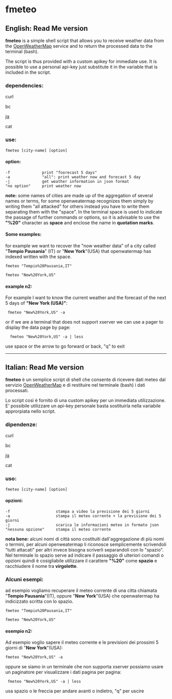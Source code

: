 # fmeteo

## English: Read Me  version

**fmeteo** is a simple shell script that allows you to receive weather data from the [OpenWeatherMap](https://openweathermap.org/) service and to return the processed data to the terminal (bash).

The script is thus provided with a custom apikey for immediate use. It is possible to use a personal api-key just substitute it in the variable that is included in the script.

### dependencies:

curl

bc

[jq](https://stedolan.github.io/jq/)

cat

### use:

    fmeteo [city-name] [option]
    
#### option:
    -f              print "foorecast 5 days"
    -a              "all": print weather now and forecast 5 day  
    -j              get weather information in json format
    "no option"     print weather now

**note:** some names of cities are made up of the aggregation of several names or terms, for some openweatermap recognizes them simply by writing them "all attacked" for others instead you have to write them separating them with the "space". In the terminal space is used to indicate the passage of further commands or options, so it is advisable to use the **"%20"** character as **space** and enclose the name in **quotation marks**.

#### Some examples:

for example we want to recover the "now weather data"  of a city called "**Tempio Pausania**" (IT) or "**New York**"(USA) that openwatermap has indexed  written with the space.

    fmeteo "Tempio%20Pausania,IT"

    fmeteo "New%20York,US"

#### example n2:

For example I want to know the current weather and the forecast of the next 5 days of **"New York (USA)"**:


     fmeteo "New%20York,US" -a
    
or if we are a terminal that does not support xserver we can use a pager to display the data page by page:

      fmeteo "New%20York,US" -a | less
     
use space or the arrow to go forward or back, "q" to exit


***



## Italian: Read Me  version


**fmeteo** è un semplice script di shell che consente di ricevere dati meteo dal servizio [OpenWeatherMap](https://openweathermap.org/) e di restituire nel terminale (bash) i dati processati.

Lo script così  è fornito di una custom apikey per un immediata utilizzazione. E' possibile utilizzare un api-key personale basta sostituirla nella variabile approrpiata nello script.


### dipendenze:

curl

bc

[jq](https://stedolan.github.io/jq/)

cat

### uso:

    fmeteo [city-name] [option]

#### opzioni:
    -f                    stampa a video la previsione dei 5 giorni
    -a                    stampa il meteo corrente + la previsione dei 5 giorni
    -j                    scarica le informazioni meteo in formato json
    "nessuna opzione"     stampa il meteo corrente
    


**nota bene:** alcuni nomi di città sono costituiti dall'aggregazione di più nomi o termini, per alcuni openweatermap li riconosce semplicemente scrivendoli "tutti attacati" per altri invece bisogna scriverli separandoli con lo "spazio". Nel terminale lo spazio serve ad indicare il passaggio di ulteriori comandi o opzioni quindi è cosigliabile utilizzare il carattere **"%20"** come **spazio** e racchiudere il nome tra **virgolette**.

### Alcuni esempi:

ad esempio vogliamo recuperare il meteo corrente di una citta chiamata "**Tempio Pausania**"(IT), oppure  "**New York**"(USA) che openwatermap ha indicizzato scritta con lo spazio.

    fmeteo "Tempio%20Pausania,IT"

    fmeteo "New%20York,US"



#### esempio n2:

Ad esempio voglio sapere il meteo corrente e le previsioni dei prossimi 5 giorni di "**New York**"(USA):


    fmeteo "New%20York,US" -a
    
oppure se siamo in un terminale che non supporta xserver possiamo usare un paginatore per visualizzare i dati pagina per pagina:

     fmeteo "New%20York,US" -a | less
     
usa spazio o le freccia per andare avanti o indietro, "q" per uscire